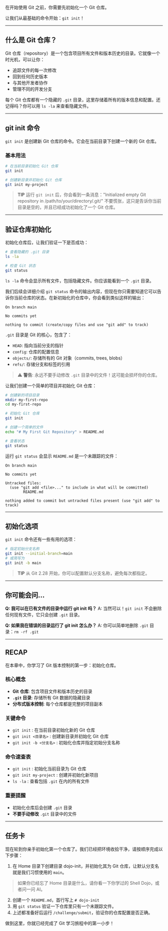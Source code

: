 在开始使用 Git 之前，你需要先初始化一个 Git 仓库。

让我们从最基础的命令开始：`git init`！

---

## 什么是 Git 仓库？ 

Git 仓库（repository）是一个包含项目所有文件和版本历史的目录。它就像一个时光机，可以让你：
- 追踪文件的每一次修改
- 回到任何历史版本
- 与其他开发者协作
- 管理不同的开发分支

每个 Git 仓库都有一个隐藏的 `.git` 目录，这里存储着所有的版本信息和配置。还记得吗？你可以用 `ls -la` 来查看隐藏文件。

---

## git init 命令

`git init` 是创建新 Git 仓库的命令。它会在当前目录下创建一个新的 Git 仓库。

### 基本用法

```bash
# 在当前目录初始化 Git 仓库
git init

# 创建新目录并初始化 Git 仓库
git init my-project
```

> **TIP** 运行 `git init` 后，你会看到一条消息："Initialized empty Git repository in /path/to/your/directory/.git/" 不要慌张，这只是告诉你当前目录是空的，并且已经成功初始化了一个 Git 仓库。

---

## 验证仓库初始化

初始化仓库后，让我们验证一下是否成功：

```bash
# 查看隐藏的 .git 目录
ls -la

# 检查 Git 状态
git status
```

`ls -la` 命令会显示所有文件，包括隐藏文件。你应该能看到一个 `.git` 目录。

我们后续会详细介绍 `git status` 命令的输出内容，但现在你只需要知道它可以告诉你当前仓库的状态。在新初始化的仓库中，你会看到类似这样的输出：

```
On branch main

No commits yet

nothing to commit (create/copy files and use "git add" to track)
```

`.git` 目录是 Git 的核心，包含了：
- `HEAD`: 指向当前分支的指针
- `config`: 仓库的配置信息
- `objects/`: 存储所有的 Git 对象（commits, trees, blobs）
- `refs/`: 存储分支和标签的引用

> ⚠️ **警告**: 永远不要手动修改 `.git` 目录中的文件！这可能会损坏你的仓库。

让我们创建一个简单的项目并初始化 Git 仓库：

```bash
# 创建新的项目目录
mkdir my-first-repo
cd my-first-repo

# 初始化 Git 仓库
git init

# 创建一个简单的文件
echo "# My First Git Repository" > README.md

# 查看状态
git status
```

运行 `git status` 会显示 `README.md` 是一个未跟踪的文件：

```
On branch main

No commits yet

Untracked files:
  (use "git add <file>..." to include in what will be committed)
        README.md

nothing added to commit but untracked files present (use "git add" to track)
```

---

## 初始化选项

`git init` 命令还有一些有用的选项：

```bash
# 指定初始分支名称
git init --initial-branch=main
# 或简写为
git init -b main
```

> **TIP** 从 Git 2.28 开始，你可以配置默认分支名称，避免每次都指定。

---

## 你可能会问...

**Q: 我可以在已有文件的目录中运行 git init 吗？**
A: 当然可以！`git init` 不会删除任何现有文件，它只会创建 `.git` 目录。

**Q: 如果我在错误的目录运行了 git init 怎么办？**
A: 你可以简单地删除 `.git` 目录：`rm -rf .git`

---

## RECAP

在本章中，你学习了 Git 版本控制的第一步：初始化仓库。

### 核心概念

- **Git 仓库**: 包含项目文件和版本历史的目录
- **`.git` 目录**: 存储所有 Git 数据的隐藏目录
- **分布式版本控制**: 每个仓库都是完整的项目副本

### 关键命令

- `git init` : 在当前目录初始化新的 Git 仓库
- `git init <目录名>` : 创建新目录并初始化 Git 仓库
- `git init -b <分支名>` : 初始化仓库并指定初始分支名称

### 命令速查表

- `git init` : 初始化当前目录为 Git 仓库
- `git init my-project` : 创建并初始化新项目
- `ls -la` : 查看包括 `.git` 在内的所有文件

### 重要提醒

- 初始化仓库后会创建 `.git` 目录
- **不要手动修改** `.git` 目录中的文件

---

## 任务卡

现在轮到你亲手初始化第一个仓库了。我们已经把环境收拾干净，请按顺序完成以下步骤：

1. 在 Home 目录下创建目录 dojo-init，并初始化其为 Git 仓库，让默认分支名就是我们习惯使用的 `main`。

  > 如果你已经忘了 Home 目录是什么，请你看一下你学过的 Shell Dojo，或者问一问 AI。

2. 创建一个 `README.md`，首行写上 `# dojo-init`
3. 用 `git status` 验证一下仓库里只有一个未跟踪文件。
4. 上述都准备好后运行 `/challenge/submit`，验证你的仓库配置是否正确。

做到这里，你就已经完成了 Git 学习旅程中的第一小步！